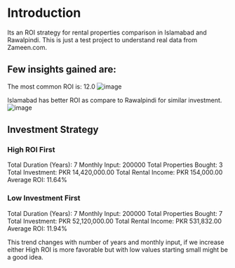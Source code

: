 # Introduction
Its an ROI strategy for rental properties comparison in Islamabad and Rawalpindi. This is just a test project to understand real data from Zameen.com.

## Few insights gained are:
The most common ROI is: 12.0
![image](https://github.com/mujtabaaslam93/roi_jupyternotebook/assets/30200994/8f35e437-3b02-472d-a0dc-7d1edb8ff6e1)

Islamabad has better ROI as compare to Rawalpindi for similar investment.
![image](https://github.com/mujtabaaslam93/roi_jupyternotebook/assets/30200994/72c45316-c342-41db-916c-306d67f7f247)

## Investment Strategy

### High ROI First

Total Duration (Years): 7
Monthly Input: 200000
Total Properties Bought: 3
Total Investment: PKR 14,420,000.00
Total Rental Income: PKR 154,000.00
Average ROI: 11.64%

### Low Investment First
Total Duration (Years): 7
Monthly Input: 200000
Total Properties Bought: 7
Total Investment: PKR 52,120,000.00
Total Rental Income: PKR 531,832.00
Average ROI: 11.94%

This trend changes with number of years and monthly input, if we increase either High ROI is more favorable but with low values starting small might be a good idea.


